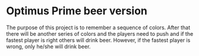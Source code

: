 # Optimus Prime beer version

The purpose of this project is to remember a sequence of colors.
After that there will be another series of colors and the players need
to push and if the fastest player is right others will drink beer.
However, if the fastest player is wrong, only he/she will drink beer.  
